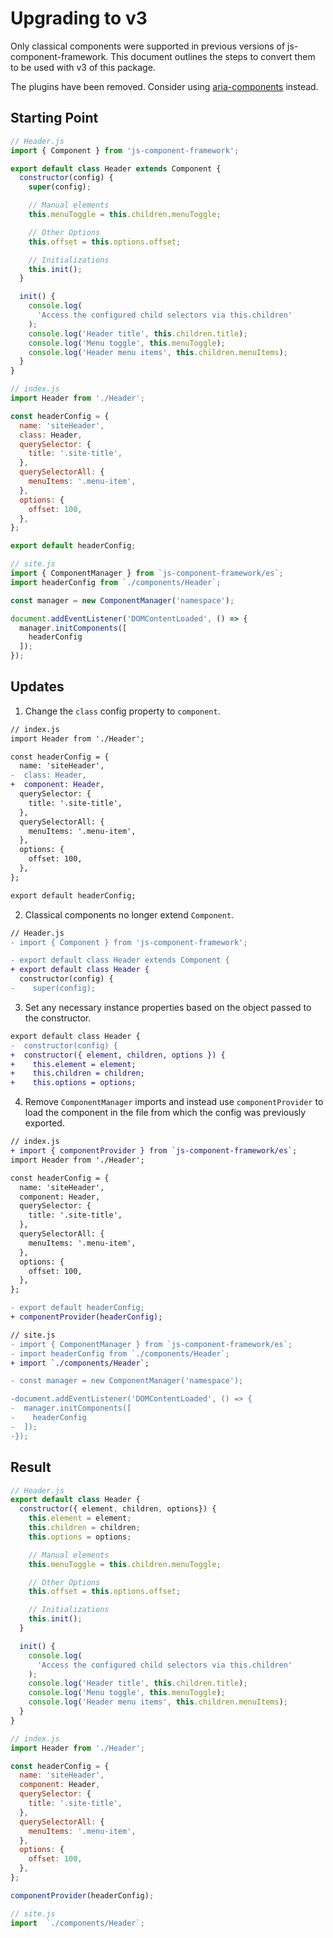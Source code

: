 Upgrading to v3
=======================

Only classical components were supported in previous versions of js-component-framework. This document outlines the steps to convert them to be used with v3 of this package.

The plugins have been removed. Consider using [aria-components](https://www.npmjs.com/package/aria-components) instead.

## Starting Point

```javascript
// Header.js
import { Component } from 'js-component-framework';

export default class Header extends Component {
  constructor(config) {
    super(config);

    // Manual elements
    this.menuToggle = this.children.menuToggle;

    // Other Options
    this.offset = this.options.offset;

    // Initializations
    this.init();
  }

  init() {
    console.log(
      'Access the configured child selectors via this.children'
    );
    console.log('Header title', this.children.title);
    console.log('Menu toggle', this.menuToggle);
    console.log('Header menu items', this.children.menuItems);
  }
}
```

```javascript
// index.js
import Header from './Header';

const headerConfig = {
  name: 'siteHeader',
  class: Header,
  querySelector: {
    title: '.site-title',
  },
  querySelectorAll: {
    menuItems: '.menu-item',
  },
  options: {
    offset: 100,
  },
};

export default headerConfig;
```

```javascript
// site.js
import { ComponentManager } from `js-component-framework/es`;
import headerConfig from `./components/Header`;

const manager = new ComponentManager('namespace');

document.addEventListener('DOMContentLoaded', () => {
  manager.initComponents([
    headerConfig
  ]);
});
```

## Updates

1. Change the `class` config property to `component`.

```diff
// index.js
import Header from './Header';

const headerConfig = {
  name: 'siteHeader',
-  class: Header,
+  component: Header,
  querySelector: {
    title: '.site-title',
  },
  querySelectorAll: {
    menuItems: '.menu-item',
  },
  options: {
    offset: 100,
  },
};

export default headerConfig;
```

2. Classical components no longer extend `Component`.

```diff
// Header.js
- import { Component } from 'js-component-framework';

- export default class Header extends Component {
+ export default class Header {
  constructor(config) {
-    super(config);
```

3. Set any necessary instance properties based on the object passed to the constructor.

```diff
export default class Header {
-  constructor(config) {
+  constructor({ element, children, options }) {
+    this.element = element;
+    this.children = children;
+    this.options = options;
```


4. Remove `ComponentManager` imports and instead use `componentProvider` to load the component in the file from which  the config was previously exported.

```diff
// index.js
+ import { componentProvider } from `js-component-framework/es`;
import Header from './Header';

const headerConfig = {
  name: 'siteHeader',
  component: Header,
  querySelector: {
    title: '.site-title',
  },
  querySelectorAll: {
    menuItems: '.menu-item',
  },
  options: {
    offset: 100,
  },
};

- export default headerConfig;
+ componentProvider(headerConfig);
```

```diff
// site.js
- import { ComponentManager } from `js-component-framework/es`;
- import headerConfig from `./components/Header`;
+ import `./components/Header`;

- const manager = new ComponentManager('namespace');

-document.addEventListener('DOMContentLoaded', () => {
-  manager.initComponents([
-    headerConfig
-  ]);
-});
```

## Result

```javascript
// Header.js
export default class Header {
  constructor({ element, children, options}) {
    this.element = element;
    this.children = children;
    this.options = options;

    // Manual elements
    this.menuToggle = this.children.menuToggle;

    // Other Options
    this.offset = this.options.offset;

    // Initializations
    this.init();
  }

  init() {
    console.log(
      'Access the configured child selectors via this.children'
    );
    console.log('Header title', this.children.title);
    console.log('Menu toggle', this.menuToggle);
    console.log('Header menu items', this.children.menuItems);
  }
}
```

```javascript
// index.js
import Header from './Header';

const headerConfig = {
  name: 'siteHeader',
  component: Header,
  querySelector: {
    title: '.site-title',
  },
  querySelectorAll: {
    menuItems: '.menu-item',
  },
  options: {
    offset: 100,
  },
};

componentProvider(headerConfig);
```

```javascript
// site.js
import  `./components/Header`;
```
